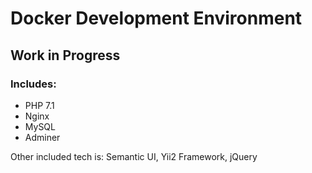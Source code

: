 # Docker Development Environment

## Work in Progress


### Includes:
- PHP 7.1
- Nginx
- MySQL
- Adminer

Other included tech is: Semantic UI, Yii2 Framework, jQuery
